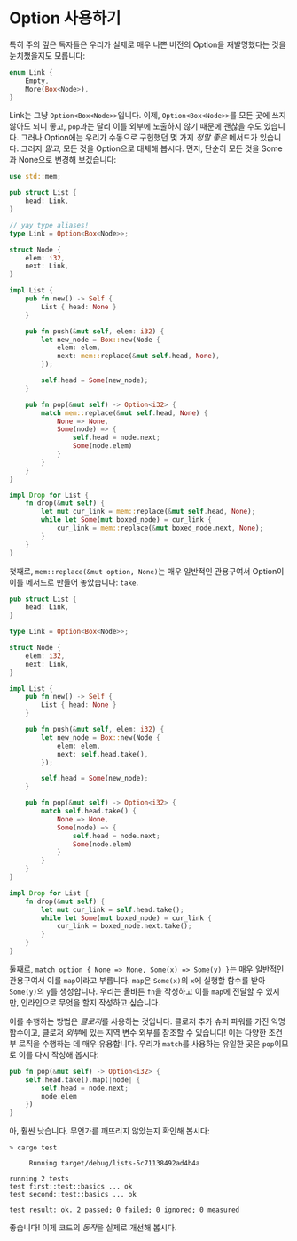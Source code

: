 # Option 사용하기

특히 주의 깊은 독자들은 우리가 실제로 매우 나쁜 버전의 Option을 재발명했다는 것을 눈치챘을지도 모릅니다:

```rust ,ignore
enum Link {
    Empty,
    More(Box<Node>),
}
```

Link는 그냥 `Option<Box<Node>>`입니다. 이제, `Option<Box<Node>>`를 모든 곳에 쓰지 않아도 되니 좋고, `pop`과는 달리 이를 외부에 노출하지 않기 때문에 괜찮을 수도 있습니다. 그러나 Option에는 우리가 수동으로 구현했던 몇 가지 *정말 좋은* 메서드가 있습니다. 그러지 *말고*, 모든 것을 Option으로 대체해 봅시다. 먼저, 단순히 모든 것을 Some과 None으로 변경해 보겠습니다:

```rust ,ignore
use std::mem;

pub struct List {
    head: Link,
}

// yay type aliases!
type Link = Option<Box<Node>>;

struct Node {
    elem: i32,
    next: Link,
}

impl List {
    pub fn new() -> Self {
        List { head: None }
    }

    pub fn push(&mut self, elem: i32) {
        let new_node = Box::new(Node {
            elem: elem,
            next: mem::replace(&mut self.head, None),
        });

        self.head = Some(new_node);
    }

    pub fn pop(&mut self) -> Option<i32> {
        match mem::replace(&mut self.head, None) {
            None => None,
            Some(node) => {
                self.head = node.next;
                Some(node.elem)
            }
        }
    }
}

impl Drop for List {
    fn drop(&mut self) {
        let mut cur_link = mem::replace(&mut self.head, None);
        while let Some(mut boxed_node) = cur_link {
            cur_link = mem::replace(&mut boxed_node.next, None);
        }
    }
}
```

첫째로, `mem::replace(&mut option, None)`는 매우 일반적인 관용구여서 Option이 이를 메서드로 만들어 놓았습니다: `take`.

```rust ,ignore
pub struct List {
    head: Link,
}

type Link = Option<Box<Node>>;

struct Node {
    elem: i32,
    next: Link,
}

impl List {
    pub fn new() -> Self {
        List { head: None }
    }

    pub fn push(&mut self, elem: i32) {
        let new_node = Box::new(Node {
            elem: elem,
            next: self.head.take(),
        });

        self.head = Some(new_node);
    }

    pub fn pop(&mut self) -> Option<i32> {
        match self.head.take() {
            None => None,
            Some(node) => {
                self.head = node.next;
                Some(node.elem)
            }
        }
    }
}

impl Drop for List {
    fn drop(&mut self) {
        let mut cur_link = self.head.take();
        while let Some(mut boxed_node) = cur_link {
            cur_link = boxed_node.next.take();
        }
    }
}
```

둘째로, `match option { None => None, Some(x) => Some(y) }`는 매우 일반적인 관용구여서 이를 `map`이라고 부릅니다. `map`은 `Some(x)`의 `x`에 실행할 함수를 받아 `Some(y)`의 `y`를 생성합니다. 우리는 올바른 `fn`을 작성하고 이를 `map`에 전달할 수 있지만, 인라인으로 무엇을 할지 작성하고 싶습니다.

이를 수행하는 방법은 *클로저*를 사용하는 것입니다. 클로저 추가 슈퍼 파워를 가진 익명 함수이고, 클로저 *외부*에 있는 지역 변수 외부를 참조할 수 있습니다! 이는 다양한 조건부 로직을 수행하는 데 매우 유용합니다. 우리가 `match`를 사용하는 유일한 곳은 `pop`이므로 이를 다시 작성해 봅시다:

```rust ,ignore
pub fn pop(&mut self) -> Option<i32> {
    self.head.take().map(|node| {
        self.head = node.next;
        node.elem
    })
}
```

아, 훨씬 낫습니다. 무언가를 깨뜨리지 않았는지 확인해 봅시다:

```text
> cargo test

     Running target/debug/lists-5c71138492ad4b4a

running 2 tests
test first::test::basics ... ok
test second::test::basics ... ok

test result: ok. 2 passed; 0 failed; 0 ignored; 0 measured

```

좋습니다! 이제 코드의 *동작*을 실제로 개선해 봅시다.
